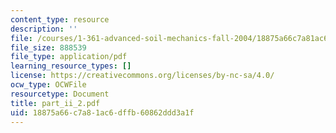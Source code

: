 ```yaml
---
content_type: resource
description: ''
file: /courses/1-361-advanced-soil-mechanics-fall-2004/18875a66c7a81ac6dffb60862ddd3a1f_part_ii_2.pdf
file_size: 888539
file_type: application/pdf
learning_resource_types: []
license: https://creativecommons.org/licenses/by-nc-sa/4.0/
ocw_type: OCWFile
resourcetype: Document
title: part_ii_2.pdf
uid: 18875a66-c7a8-1ac6-dffb-60862ddd3a1f
---
```

